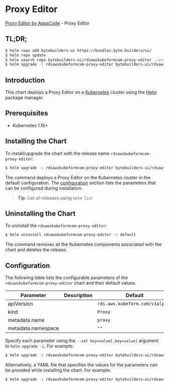 # Proxy Editor

[Proxy Editor by AppsCode](https://byte.builders) - Proxy Editor

## TL;DR;

```bash
$ helm repo add bytebuilders-ui https://bundles.byte.builders/ui/
$ helm repo update
$ helm search repo bytebuilders-ui/rdsawskubeformcom-proxy-editor --version=v0.4.16
$ helm upgrade -i rdsawskubeformcom-proxy-editor bytebuilders-ui/rdsawskubeformcom-proxy-editor -n default --create-namespace --version=v0.4.16
```

## Introduction

This chart deploys a Proxy Editor on a [Kubernetes](http://kubernetes.io) cluster using the [Helm](https://helm.sh) package manager.

## Prerequisites

- Kubernetes 1.16+

## Installing the Chart

To install/upgrade the chart with the release name `rdsawskubeformcom-proxy-editor`:

```bash
$ helm upgrade -i rdsawskubeformcom-proxy-editor bytebuilders-ui/rdsawskubeformcom-proxy-editor -n default --create-namespace --version=v0.4.16
```

The command deploys a Proxy Editor on the Kubernetes cluster in the default configuration. The [configuration](#configuration) section lists the parameters that can be configured during installation.

> **Tip**: List all releases using `helm list`

## Uninstalling the Chart

To uninstall the `rdsawskubeformcom-proxy-editor`:

```bash
$ helm uninstall rdsawskubeformcom-proxy-editor -n default
```

The command removes all the Kubernetes components associated with the chart and deletes the release.

## Configuration

The following table lists the configurable parameters of the `rdsawskubeformcom-proxy-editor` chart and their default values.

|     Parameter      | Description |                  Default                   |
|--------------------|-------------|--------------------------------------------|
| apiVersion         |             | <code>rds.aws.kubeform.com/v1alpha1</code> |
| kind               |             | <code>Proxy</code>                         |
| metadata.name      |             | <code>proxy</code>                         |
| metadata.namespace |             | <code>""</code>                            |


Specify each parameter using the `--set key=value[,key=value]` argument to `helm upgrade -i`. For example:

```bash
$ helm upgrade -i rdsawskubeformcom-proxy-editor bytebuilders-ui/rdsawskubeformcom-proxy-editor -n default --create-namespace --version=v0.4.16 --set apiVersion=rds.aws.kubeform.com/v1alpha1
```

Alternatively, a YAML file that specifies the values for the parameters can be provided while
installing the chart. For example:

```bash
$ helm upgrade -i rdsawskubeformcom-proxy-editor bytebuilders-ui/rdsawskubeformcom-proxy-editor -n default --create-namespace --version=v0.4.16 --values values.yaml
```
